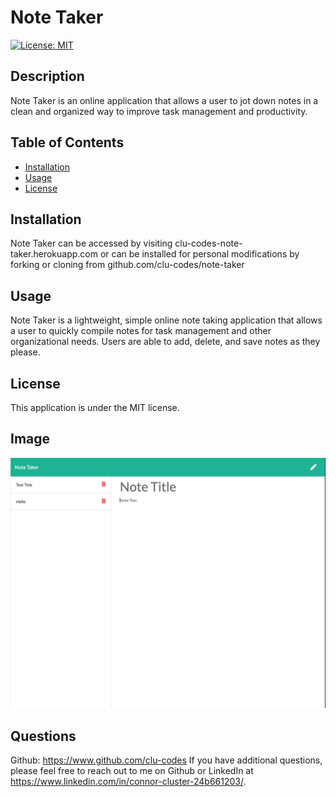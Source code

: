 # Note Taker 
[![License: MIT](https://img.shields.io/badge/License-MIT-yellow.svg)](https://opensource.org/licenses/MIT)

## Description
Note Taker is an online application that allows a user to jot down notes in a clean and organized way to improve task management and productivity. 

## Table of Contents
- [Installation](#Installation)
- [Usage](#Usage)
- [License](#License)


## Installation
Note Taker can be accessed by visiting clu-codes-note-taker.herokuapp.com or can be installed for personal modifications by forking or cloning from github.com/clu-codes/note-taker

## Usage
Note Taker is a lightweight, simple online note taking application that allows a user to quickly compile notes for task management and other organizational needs. Users are able to add, delete, and save notes as they please. 

## License
This application is under the MIT license.



## Image   
![An example of the Note Taker application](./public/assets/images/Note_Taker_Application.png)



## Questions
Github: https://www.github.com/clu-codes
If you have additional questions, please feel free to reach out to me on Github or LinkedIn at https://www.linkedin.com/in/connor-cluster-24b661203/.